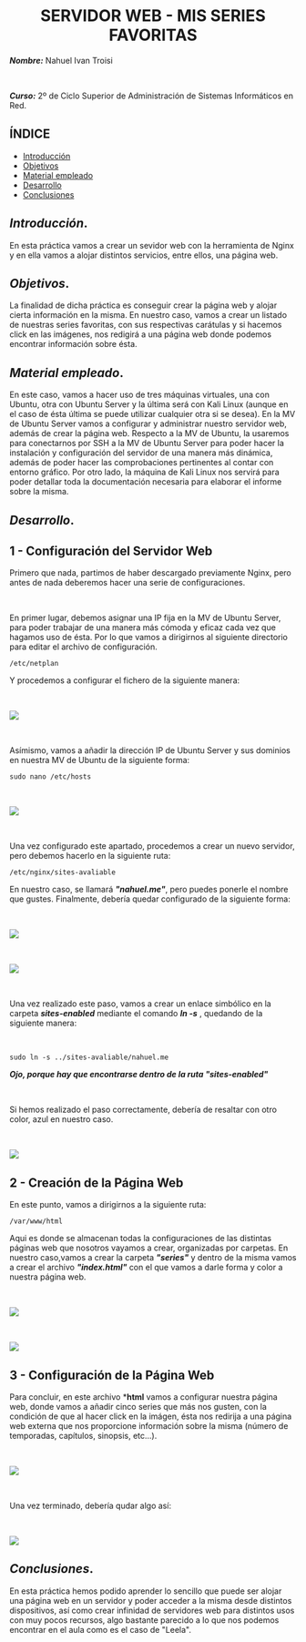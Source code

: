 <center>

# SERVIDOR WEB - MIS SERIES FAVORITAS


</center>

***Nombre:*** Nahuel Ivan Troisi 

<br>

***Curso:*** 2º de Ciclo Superior de Administración de Sistemas Informáticos en Red.

## ÍNDICE

+ [Introducción](#id1)
+ [Objetivos](#id2)
+ [Material empleado](#id3)
+ [Desarrollo](#id4)
+ [Conclusiones](#id5)


## ***Introducción***. <a name="id1"></a>

En esta práctica vamos a crear un sevidor web con la herramienta de Nginx y en ella vamos a alojar distintos servicios, entre ellos, una página web. 

## ***Objetivos***. <a name="id2"></a>

La finalidad de dicha práctica es conseguir crear la página web y alojar cierta información en la misma. En nuestro caso, vamos a crear un listado de
nuestras series favoritas, con sus respectivas carátulas y si hacemos click en las imágenes, nos redigirá a una página web donde podemos encontrar
información sobre ésta. 

## ***Material empleado***. <a name="id3"></a>

En este caso, vamos a hacer uso de tres máquinas virtuales, una con Ubuntu, otra con Ubuntu Server y la última será con Kali Linux 
(aunque en el caso de ésta última se puede utilizar cualquier otra si se desea).
En la MV de Ubuntu Server vamos a configurar y administrar nuestro servidor web, además de crear la página web.
Respecto a la MV de Ubuntu, la usaremos para conectarnos por SSH a la MV de Ubuntu Server para poder hacer la instalación y configuración del servidor
de una manera más dinámica, además de poder hacer las comprobaciones pertinentes al contar con entorno gráfico. 
Por otro lado, la máquina de Kali Linux nos servirá para poder detallar toda la documentación necesaria para elaborar el informe sobre la misma. 

## ***Desarrollo***. <a name="id4"></a>

## 1 - Configuración del Servidor Web

Primero que nada, partimos de haber descargado previamente Nginx, pero antes de nada deberemos hacer una serie de configuraciones.

<br>

En primer lugar, debemos asignar una IP fija en la MV de Ubuntu Server, para poder trabajar de una manera más cómoda y eficaz cada vez que hagamos uso de ésta. Por lo
que vamos a dirigirnos al siguiente directorio para editar el archivo de configuración.

~~~
/etc/netplan
~~~

Y procedemos a configurar el fichero de la siguiente manera:

<br>

![](img/img002.PNG)

<br>

Asímismo, vamos a añadir la dirección IP de Ubuntu Server y sus dominios en nuestra MV de Ubuntu de la siguiente forma:

~~~
sudo nano /etc/hosts
~~~

<br>

![](img/img001.PNG)

<br>

Una vez configurado este apartado, procedemos a crear un nuevo servidor, pero debemos hacerlo en la siguiente ruta:

~~~
/etc/nginx/sites-avaliable
~~~

En nuestro caso, se llamará ***"nahuel.me"***, pero puedes ponerle el nombre que gustes. Finalmente, debería quedar configurado de la siguiente forma:

<br>

![](img/img003.PNG)

<br>

![](img/img004.PNG)

<br>

Una vez realizado este paso, vamos a crear un enlace simbólico en la carpeta ***sites-enabled*** mediante el comando ***ln -s*** , quedando de la siguiente manera:

<br>

~~~
sudo ln -s ../sites-avaliable/nahuel.me
~~~

***Ojo, porque hay que encontrarse dentro de la ruta "sites-enabled"*** 

<br>

Si hemos realizado el paso correctamente, debería de resaltar con otro color, azul en nuestro caso. 

<br>

![](img/img005.PNG)


## 2 - Creación de la Página Web

En este punto, vamos a dirigirnos a la siguiente ruta:

~~~
/var/www/html
~~~

Aqui es donde se almacenan todas la configuraciones de las distintas páginas web que nosotros vayamos a crear, organizadas por carpetas. En nuestro caso,vamos a
crear la carpeta ***"series"*** y dentro de la misma vamos a crear el archivo ***"index.html"*** con el que vamos a darle forma y color a nuestra página web. 

<br>

![](img/img006.PNG)

<br>

![](img/img007.PNG)

## 3 - Configuración de la Página Web

Para concluir, en este archivo ***html** vamos a configurar nuestra página web, donde vamos a añadir cinco series que más nos gusten, con la condición de que
al hacer click en la imágen, ésta nos redirija a una página web externa que nos proporcione información sobre la misma (número de temporadas, capítulos, sinopsis,
etc...).

<br>

![](img/img008.PNG)

<br>

Una vez terminado, debería qudar algo así:

<br>

![](img/resultado.gif)

## ***Conclusiones***. <a name="id5"></a>
En esta práctica hemos podido aprender lo sencillo que puede ser alojar una página web en un servidor y poder acceder a la misma desde distintos dispositivos,
así como crear infinidad de servidores web para distintos usos con muy pocos recursos, algo bastante parecido a lo que nos podemos encontrar en el aula
como es el caso de "Leela". 

